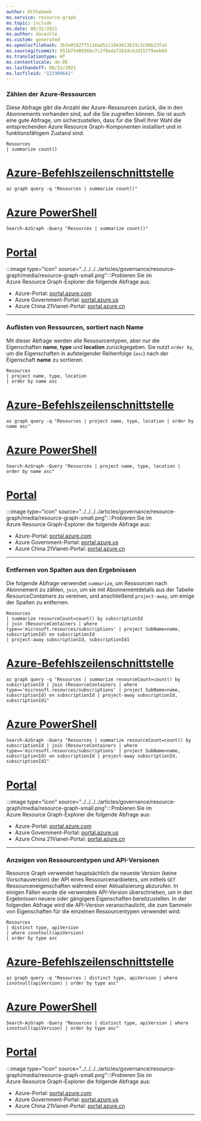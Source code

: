 ```yaml
---
author: DCtheGeek
ms.service: resource-graph
ms.topic: include
ms.date: 08/31/2021
ms.author: dacoulte
ms.custom: generated
ms.openlocfilehash: 3b3e0582f75116ad51c1943413b31c3c98b23fa5
ms.sourcegitcommit: 851b75d0936bc7c2f8ada72834cb2d15779aeb69
ms.translationtype: HT
ms.contentlocale: de-DE
ms.lasthandoff: 08/31/2021
ms.locfileid: "123309641"
---
```

### <a name="count-azure-resources"></a>Zählen der Azure-Ressourcen

Diese Abfrage gibt die Anzahl der Azure-Ressourcen zurück, die in den Abonnements vorhanden sind, auf die Sie zugreifen können. Sie ist auch eine gute Abfrage, um sicherzustellen, dass für die Shell Ihrer Wahl die entsprechenden Azure Resource Graph-Komponenten installiert und in funktionsfähigem Zustand sind.

```kusto
Resources
| summarize count()
```

# <a name="azure-cli"></a>[Azure-Befehlszeilenschnittstelle](#tab/azure-cli)

```azurecli-interactive
az graph query -q "Resources | summarize count()"
```

# <a name="azure-powershell"></a>[Azure PowerShell](#tab/azure-powershell)

```azurepowershell-interactive
Search-AzGraph -Query "Resources | summarize count()"
```

# <a name="portal"></a>[Portal](#tab/azure-portal)

:::image type="icon" source="../../../../articles/governance/resource-graph/media/resource-graph-small.png":::Probieren Sie im Azure Resource Graph-Explorer die folgende Abfrage aus:

- Azure-Portal: <a href="https://portal.azure.com/?feature.customportal=false#blade/HubsExtension/ArgQueryBlade/query/Resources%0a%7c%20summarize%20count()" target="_blank">portal.azure.com</a>
- Azure Government-Portal: <a href="https://portal.azure.us/?feature.customportal=false#blade/HubsExtension/ArgQueryBlade/query/Resources%0a%7c%20summarize%20count()" target="_blank">portal.azure.us</a>
- Azure China 21Vianet-Portal: <a href="https://portal.azure.cn/?feature.customportal=false#blade/HubsExtension/ArgQueryBlade/query/Resources%0a%7c%20summarize%20count()" target="_blank">portal.azure.cn</a>

---

### <a name="list-resources-sorted-by-name"></a>Auflisten von Ressourcen, sortiert nach Name

Mit dieser Abfrage werden alle Ressourcentypen, aber nur die Eigenschaften **name**, **type** und **location** zurückgegeben. Sie nutzt `order by`, um die Eigenschaften in aufsteigender Reihenfolge (`asc`) nach der Eigenschaft **name** zu sortieren.

```kusto
Resources
| project name, type, location
| order by name asc
```

# <a name="azure-cli"></a>[Azure-Befehlszeilenschnittstelle](#tab/azure-cli)

```azurecli-interactive
az graph query -q "Resources | project name, type, location | order by name asc"
```

# <a name="azure-powershell"></a>[Azure PowerShell](#tab/azure-powershell)

```azurepowershell-interactive
Search-AzGraph -Query "Resources | project name, type, location | order by name asc"
```

# <a name="portal"></a>[Portal](#tab/azure-portal)

:::image type="icon" source="../../../../articles/governance/resource-graph/media/resource-graph-small.png":::Probieren Sie im Azure Resource Graph-Explorer die folgende Abfrage aus:

- Azure-Portal: <a href="https://portal.azure.com/?feature.customportal=false#blade/HubsExtension/ArgQueryBlade/query/Resources%0a%7c%20project%20name%2c%20type%2c%20location%0a%7c%20order%20by%20name%20asc" target="_blank">portal.azure.com</a>
- Azure Government-Portal: <a href="https://portal.azure.us/?feature.customportal=false#blade/HubsExtension/ArgQueryBlade/query/Resources%0a%7c%20project%20name%2c%20type%2c%20location%0a%7c%20order%20by%20name%20asc" target="_blank">portal.azure.us</a>
- Azure China 21Vianet-Portal: <a href="https://portal.azure.cn/?feature.customportal=false#blade/HubsExtension/ArgQueryBlade/query/Resources%0a%7c%20project%20name%2c%20type%2c%20location%0a%7c%20order%20by%20name%20asc" target="_blank">portal.azure.cn</a>

---

### <a name="remove-columns-from-results"></a>Entfernen von Spalten aus den Ergebnissen

Die folgende Abfrage verwendet `summarize`, um Ressourcen nach Abonnement zu zählen, `join`, um sie mit Abonnementdetails aus der Tabelle _ResourceContainers_ zu vereinen, und anschließend `project-away`, um einige der Spalten zu entfernen.

```kusto
Resources
| summarize resourceCount=count() by subscriptionId
| join (ResourceContainers | where type=='microsoft.resources/subscriptions' | project SubName=name, subscriptionId) on subscriptionId
| project-away subscriptionId, subscriptionId1
```

# <a name="azure-cli"></a>[Azure-Befehlszeilenschnittstelle](#tab/azure-cli)

```azurecli-interactive
az graph query -q "Resources | summarize resourceCount=count() by subscriptionId | join (ResourceContainers | where type=='microsoft.resources/subscriptions' | project SubName=name, subscriptionId) on subscriptionId | project-away subscriptionId, subscriptionId1"
```

# <a name="azure-powershell"></a>[Azure PowerShell](#tab/azure-powershell)

```azurepowershell-interactive
Search-AzGraph -Query "Resources | summarize resourceCount=count() by subscriptionId | join (ResourceContainers | where type=='microsoft.resources/subscriptions' | project SubName=name, subscriptionId) on subscriptionId | project-away subscriptionId, subscriptionId1"
```

# <a name="portal"></a>[Portal](#tab/azure-portal)

:::image type="icon" source="../../../../articles/governance/resource-graph/media/resource-graph-small.png":::Probieren Sie im Azure Resource Graph-Explorer die folgende Abfrage aus:

- Azure-Portal: <a href="https://portal.azure.com/?feature.customportal=false#blade/HubsExtension/ArgQueryBlade/query/Resources%0a%7c%20summarize%20resourceCount%3dcount()%20by%20subscriptionId%0a%7c%20join%20(ResourceContainers%20%7c%20where%20type%3d%3d%27microsoft.resources%2fsubscriptions%27%20%7c%20project%20SubName%3dname%2c%20subscriptionId)%20on%20subscriptionId%0a%7c%20project-away%20subscriptionId%2c%20subscriptionId1" target="_blank">portal.azure.com</a>
- Azure Government-Portal: <a href="https://portal.azure.us/?feature.customportal=false#blade/HubsExtension/ArgQueryBlade/query/Resources%0a%7c%20summarize%20resourceCount%3dcount()%20by%20subscriptionId%0a%7c%20join%20(ResourceContainers%20%7c%20where%20type%3d%3d%27microsoft.resources%2fsubscriptions%27%20%7c%20project%20SubName%3dname%2c%20subscriptionId)%20on%20subscriptionId%0a%7c%20project-away%20subscriptionId%2c%20subscriptionId1" target="_blank">portal.azure.us</a>
- Azure China 21Vianet-Portal: <a href="https://portal.azure.cn/?feature.customportal=false#blade/HubsExtension/ArgQueryBlade/query/Resources%0a%7c%20summarize%20resourceCount%3dcount()%20by%20subscriptionId%0a%7c%20join%20(ResourceContainers%20%7c%20where%20type%3d%3d%27microsoft.resources%2fsubscriptions%27%20%7c%20project%20SubName%3dname%2c%20subscriptionId)%20on%20subscriptionId%0a%7c%20project-away%20subscriptionId%2c%20subscriptionId1" target="_blank">portal.azure.cn</a>

---

### <a name="show-resource-types-and-api-versions"></a>Anzeigen von Ressourcentypen und API-Versionen

Resource Graph verwendet hauptsächlich die neueste Version (keine Vorschauversion) der API eines Ressourcenanbieters, um mittels `GET` Ressourceneigenschaften während einer Aktualisierung abzurufen. In einigen Fällen wurde die verwendete API-Version überschrieben, um in den Ergebnissen neuere oder gängigere Eigenschaften bereitzustellen. In der folgenden Abfrage wird die API-Version veranschaulicht, die zum Sammeln von Eigenschaften für die einzelnen Ressourcentypen verwendet wird:

```kusto
Resources
| distinct type, apiVersion
| where isnotnull(apiVersion)
| order by type asc
```

# <a name="azure-cli"></a>[Azure-Befehlszeilenschnittstelle](#tab/azure-cli)

```azurecli-interactive
az graph query -q "Resources | distinct type, apiVersion | where isnotnull(apiVersion) | order by type asc"
```

# <a name="azure-powershell"></a>[Azure PowerShell](#tab/azure-powershell)

```azurepowershell-interactive
Search-AzGraph -Query "Resources | distinct type, apiVersion | where isnotnull(apiVersion) | order by type asc"
```

# <a name="portal"></a>[Portal](#tab/azure-portal)

:::image type="icon" source="../../../../articles/governance/resource-graph/media/resource-graph-small.png":::Probieren Sie im Azure Resource Graph-Explorer die folgende Abfrage aus:

- Azure-Portal: <a href="https://portal.azure.com/?feature.customportal=false#blade/HubsExtension/ArgQueryBlade/query/Resources%0a%7c%20distinct%20type%2c%20apiVersion%0a%7c%20where%20isnotnull(apiVersion)%0a%7c%20order%20by%20type%20asc" target="_blank">portal.azure.com</a>
- Azure Government-Portal: <a href="https://portal.azure.us/?feature.customportal=false#blade/HubsExtension/ArgQueryBlade/query/Resources%0a%7c%20distinct%20type%2c%20apiVersion%0a%7c%20where%20isnotnull(apiVersion)%0a%7c%20order%20by%20type%20asc" target="_blank">portal.azure.us</a>
- Azure China 21Vianet-Portal: <a href="https://portal.azure.cn/?feature.customportal=false#blade/HubsExtension/ArgQueryBlade/query/Resources%0a%7c%20distinct%20type%2c%20apiVersion%0a%7c%20where%20isnotnull(apiVersion)%0a%7c%20order%20by%20type%20asc" target="_blank">portal.azure.cn</a>

---

